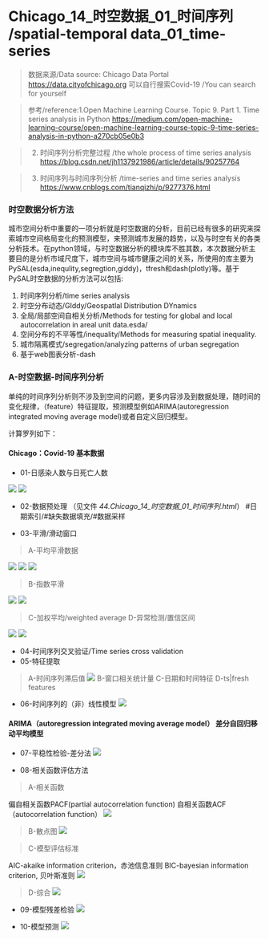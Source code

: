 # Chicago_14_时空数据_01_时间序列 /spatial-temporal data_01_time-series 

> 数据来源/Data source: Chicago Data Portal https://data.cityofchicago.org 可以自行搜索Covid-19 /You can search for yourself

> 参考/reference:1.Open Machine Learning Course. Topic 9. Part 1. Time series analysis in Python https://medium.com/open-machine-learning-course/open-machine-learning-course-topic-9-time-series-analysis-in-python-a270cb05e0b3

> 2. 时间序列分析完整过程 /the whole process of time series analysis  https://blog.csdn.net/jh1137921986/article/details/90257764

> 3. 时间序列与时间序列分析 /time-series and time series analysis https://www.cnblogs.com/tianqizhi/p/9277376.html

### 时空数据分析方法
城市空间分析中重要的一项分析就是时空数据的分析，目前已经有很多的研究来探索城市空间格局变化的预测模型，来预测城市发展的趋势，以及与时空有关的各类分析技术。在python领域，与时空数据分析的模块库不胜其数，本次数据分析主要目的是分析市域尺度下，城市空间与城市健康之间的关系，所使用的库主要为PySAL(esda,inequlity,segregtion,giddy)，tfresh和dash(plotly)等。基于PySAL时空数据的分析方法可以包括:

1. 时间序列分析/time series analysis
2. 时空分布动态/GIddy/GeospatIal Distribution DYnamics 
3. 全局/局部空间自相关分析/Methods for testing for global and local autocorrelation in areal unit data.esda/
4. 空间分布的不平等性/inequality/Methods for measuring spatial inequality.
5. 城市隔离模式/segregation/analyzing patterns of urban segregation
6. 基于web图表分析-dash


### A-时空数据-时间序列分析
单纯的时间序列分析则不涉及到空间的问题，更多内容涉及到数据处理，随时间的变化规律，（feature）特征提取，预测模型例如ARIMA(autoregression integrated moving average model)或者自定义回归模型。

计算罗列如下：
#### Chicago：Covid-19 基本数据
* 01-日感染人数与日死亡人数

![](https://github.com/richieBao/python-urbanPlanning/blob/master/images/44_01.png)
![](https://github.com/richieBao/python-urbanPlanning/blob/master/images/44_02.png)

* 02-数据预处理 （见文件 <em>44.Chicago_14_时空数据_01_时间序列.html</em>）
#日期索引/#缺失数据填充/#数据采样

* 03-平滑/滑动窗口
> A-平均平滑数据

![](https://github.com/richieBao/python-urbanPlanning/blob/master/images/44_03.png)
![](https://github.com/richieBao/python-urbanPlanning/blob/master/images/44_04.png)
![](https://github.com/richieBao/python-urbanPlanning/blob/master/images/44_05.png)

> B-指数平滑

![](https://github.com/richieBao/python-urbanPlanning/blob/master/images/44_09.png)
![](https://github.com/richieBao/python-urbanPlanning/blob/master/images/44_10.png)

> C-加权平均/weighted average
> D-异常检测/置信区间

![](https://github.com/richieBao/python-urbanPlanning/blob/master/images/44_06.png)
![](https://github.com/richieBao/python-urbanPlanning/blob/master/images/44_07.png)

* 04-时间序列交叉验证/Time series cross validation
* 05-特征提取
> A-时间序列滞后值
![](https://github.com/richieBao/python-urbanPlanning/blob/master/images/44_11.png)
> B-窗口相关统计量
> C-日期和时间特征
> D-ts|fresh features

* 06-时间序列的（非）线性模型
![](https://github.com/richieBao/python-urbanPlanning/blob/master/images/44_12.png)

#### ARIMA（autoregression integrated moving average model） 差分自回归移动平均模型
* 07-平稳性检验-差分法
![](https://github.com/richieBao/python-urbanPlanning/blob/master/images/44_20.png)

* 08-相关函数评估方法
> A-相关函数

偏自相关函数PACF(partial autocorrelation function)
自相关函数ACF（autocorrelation function）
![](https://github.com/richieBao/python-urbanPlanning/blob/master/images/44_14.png)

> B-散点图
![](https://github.com/richieBao/python-urbanPlanning/blob/master/images/44_15.png)

> C-模型评估标准

AIC-akaike information criterion，赤池信息准则
BIC-bayesian information criterion, 贝叶斯准则
![](https://github.com/richieBao/python-urbanPlanning/blob/master/images/44_17.png)

> D-综合
![](https://github.com/richieBao/python-urbanPlanning/blob/master/images/44_16.png)

* 09-模型残差检验
![](https://github.com/richieBao/python-urbanPlanning/blob/master/images/44_18.png)

* 10-模型预测
![](https://github.com/richieBao/python-urbanPlanning/blob/master/images/44_21.png)
